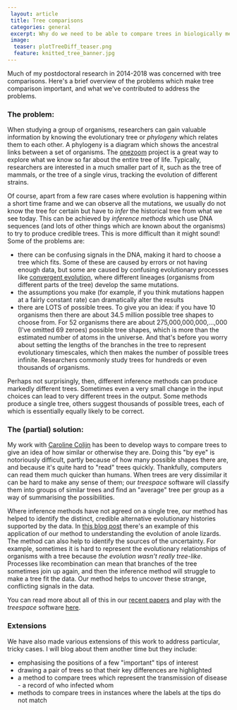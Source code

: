 ```yaml
---		
 layout: article
 title: Tree comparisons
 categories: general 
 excerpt: Why do we need to be able to compare trees in biologically meaningful ways?
 image:
  teaser: plotTreeDiff_teaser.png
  feature: knitted_tree_banner.jpg
---		
```


Much of my postdoctoral research in 2014-2018 was concerned with tree comparisons. Here's a brief overview of the problems which make tree comparison important, and what we've contributed to address the problems.

### The problem:

When studying a group of organisms, researchers can gain valuable information by knowing the evolutionary tree or *phylogeny* which relates them to each other. A phylogeny is a diagram which shows the ancestral links between a set of organisms. The <a href="http://www.onezoom.org/" target="_blank">onezoom</a> project is a great way to explore what we know so far about the entire tree of life. Typically, researchers are interested in a much smaller part of it, such as the tree of mammals, or the tree of a single virus, tracking the evolution of different strains. 

Of course, apart from a few rare cases where evolution is happening within a short time frame and we can observe all the mutations, we usually do not know the tree for certain but have to *infer* the historical tree from what we see today. This can be achieved by *inference methods* which use DNA sequences (and lots of other things which are known about the organisms) to try to produce credible trees. This is more difficult than it might sound! Some of the problems are:
* there can be confusing signals in the DNA, making it hard to choose a tree which fits. Some of these are caused by errors or not having enough data, but some are caused by confusing evolutionary processes like [convergent evolution](https://en.wikipedia.org/wiki/Convergent_evolution), where different lineages (organisms from different parts of the tree) develop the same mutations.
* the assumptions you make (for example, if you think mutations happen at a fairly constant rate) can dramatically alter the results
* there are LOTS of possible trees. To give you an idea: if you have 10 organisms then there are about 34.5 million possible tree shapes to choose from. For 52 organisms there are about 275,000,000,000,...,000 (I've omitted 69 zeroes) possible tree shapes, which is more than the estimated number of atoms in the universe. And that's before you worry about setting the lengths of the branches in the tree to represent evolutionary timescales, which then makes the number of possible trees infinite. Researchers commonly study trees for hundreds or even thousands of organisms.

Perhaps not surprisingly, then, different inference methods can produce markedly different trees. Sometimes even a very small change in the input choices can lead to very different trees in the output. Some methods produce a single tree, others suggest thousands of possible trees, each of which is essentially equally likely to be correct. 

### The (partial) solution:

My work with [Caroline Colijn](https://www.imperial.ac.uk/people/c.colijn) has been to develop ways to compare trees to give an idea of how similar or otherwise they are. Doing this "by eye" is notoriously difficult, partly because of how many possible shapes there are, and because it's quite hard to "read" trees quickly. Thankfully, computers can read them much quicker than humans. When trees are very dissimilar it can be hard to make any sense of them; our *treespace* software will classify them into groups of similar trees and find an "average" tree per group as a way of summarising the possibilities.

Where inference methods have not agreed on a single tree, our method has helped to identify the distinct, credible alternative evolutionary histories supported by the data. In <a href="http://www.anoleannals.org/2016/07/05/resolving-phylogenetic-uncertainty-in-anoles-using-treescape/" target="_blank">this blog post</a> there's an example of this application of our method to understanding the evolution of anole lizards. The method can also help to identify the sources of the uncertainty. For example, sometimes it is hard to represent the evolutionary relationships of organisms with a tree because *the evolution wasn't really tree-like*. Processes like recombination can mean that branches of the tree sometimes join up again, and then the inference method will struggle to make a tree fit the data. Our method helps to uncover these strange, conflicting signals in the data.

You can read more about all of this in our <a href="/publications" target="_blank">recent papers</a> and play with the *treespace* software <a href="shiny.imperial-stats-experimental.co.uk/users/mlkendal/treespace" target="_blank">here</a>.

### Extensions

We have also made various extensions of this work to address particular, tricky cases. I will blog about them another time but they include:
* emphasising the positions of a few "important" tips of interest
* drawing a pair of trees so that their key differences are highlighted
* a method to compare trees which represent the transmission of disease - a record of who infected whom
* methods to compare trees in instances where the labels at the tips do not match